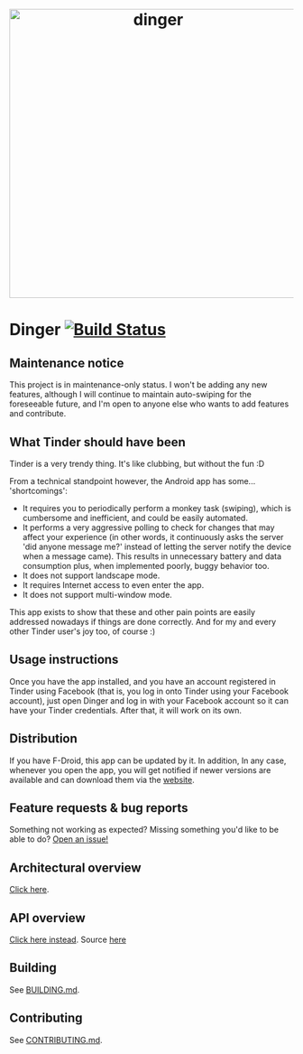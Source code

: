 <h1 align="center"> <br><img src="_assets/img/logo/logotype_horizontal.png?raw=true" alt="dinger" width="512"> <br>

# Dinger [![Build Status](https://travis-ci.org/stoyicker/dinger.svg?branch=master)](https://travis-ci.org/stoyicker/dinger "stoyicker/dinger - Travis CI")
## Maintenance notice
This project is in maintenance-only status. I won't be adding any new features, although I will continue to maintain auto-swiping for the foreseeable future, and I'm open to anyone else who wants to add features and contribute.

## What Tinder should have been

Tinder is a very trendy thing. It's like clubbing, but without the fun :D

From a technical standpoint however, the Android app has some... 'shortcomings':
* It requires you to periodically perform a monkey task (swiping), which is cumbersome and inefficient, and could be easily automated.
* It performs a very aggressive polling to check for changes that may affect your experience (in other words, it continuously asks the server 'did anyone message me?' instead of letting the server notify the device when a message came). This results in unnecessary battery and data consumption plus, when implemented poorly, buggy behavior too.
* It does not support landscape mode.
* It requires Internet access to even enter the app.
* It does not support multi-window mode.

This app exists to show that these and other pain points are easily addressed nowadays if things are done correctly. And for my and every other Tinder user's joy too, of course :)

## Usage instructions

Once you have the app installed, and you have an account registered in Tinder using Facebook (that is, you log in onto Tinder using your Facebook account), just open Dinger and log in with your Facebook account so it can have your Tinder credentials. After that, it will work on its own.

## Distribution

If you have F-Droid, this app can be updated by it. In addition, In any case, whenever you open the app, you will get notified if newer versions are available and can download them via the [website](https://stoyicker.github.io/dinger/#download "Dinger APK download").

## Feature requests & bug reports

Something not working as expected? Missing something you'd like to be able to do? [Open an issue!](https://github.com/stoyicker/dinger/issues/new "New issue - stoyicker/dinger")

## Architectural overview

[Click here](_assets/overview.pdf "Architecture overview").

## API overview

[Click here instead](https://app.swaggerhub.com/apis/stoyicker/app.tinder-dinger/ "Tinger by Dinger (unofficial) on SwaggerHub"). Source [here](https://github.com/stoyicker/dinger-swagger "stoyicker/dinger-swagger")

## Building

See [BUILDING.md](BUILDING.md "BUILDING.md").

## Contributing 

See [CONTRIBUTING.md](CONTRIBUTING.md "CONTRIBUTING.md").
